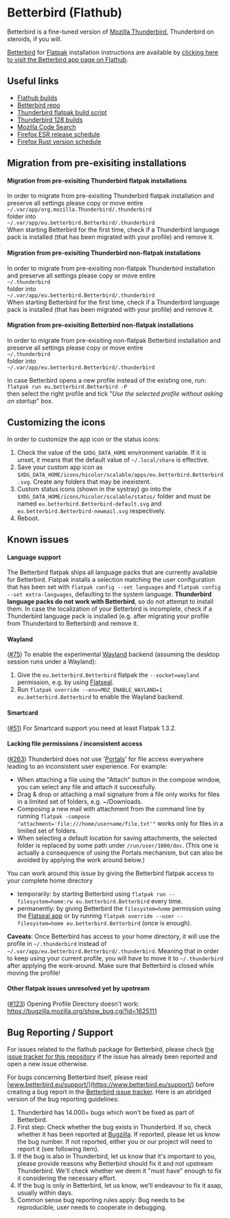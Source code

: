 # Betterbird (Flathub)

Betterbird is a fine-tuned version of [Mozilla Thunderbird](https://www.thunderbird.net/), Thunderbird on steroids, if you will.

[Betterbird](https://betterbird.eu/) for [Flatpak](https://flatpak.org/) installation instructions are available by [clicking here to visit the Betterbird app page on Flathub](https://flathub.org/apps/details/eu.betterbird.Betterbird).

## Useful links
- [Flathub builds](https://buildbot.flathub.org/#/apps/eu.betterbird.Betterbird)
- [Betterbird repo](https://github.com/Betterbird/thunderbird-patches)
- [Thunderbird flatpak build script](https://searchfox.org/comm-central/source/taskcluster/docker/tb-flatpak/repack.sh)
- [Thunderbird 128 builds](https://treeherder.mozilla.org/jobs?repo=comm-esr128)
- [Mozilla Code Search](https://searchfox.org/)
- [Firefox ESR release schedule](https://whattrainisitnow.com/release/?version=esr)
- [Firefox Rust version schedule](https://searchfox.org/mozilla-central/source/docs/writing-rust-code/update-policy.md#73)

## Migration from pre-exisiting installations

#### Migration from pre-exisiting Thunderbird flatpak installations
In order to migrate from pre-exisiting Thunderbird flatpak installation and preserve all settings please copy or move entire<br>
`~/.var/app/org.mozilla.Thunderbird/.thunderbird`<br>
folder into<br>
`~/.var/app/eu.betterbird.Betterbird/.thunderbird`<br>
When starting Betterbird for the first time, check if a Thunderbird language pack is installed (that has been migrated with your profile) and remove it.

#### Migration from pre-exisiting Thunderbird non-flatpak installations
In order to migrate from pre-exisiting non-flatpak Thunderbird installation and preserve all settings please copy or move entire<br>
`~/.thunderbird`<br>
folder into<br>
`~/.var/app/eu.betterbird.Betterbird/.thunderbird`<br>
When starting Betterbird for the first time, check if a Thunderbird language pack is installed (that has been migrated with your profile) and remove it.

#### Migration from pre-exisiting Betterbird non-flatpak installations
In order to migrate from pre-exisiting non-flatpak Betterbird installation and preserve all settings please copy or move entire<br>
`~/.thunderbird`<br>
folder into<br>
`~/.var/app/eu.betterbird.Betterbird/.thunderbird`

In case Betterbird opens a new profile instead of the existing one, run:<br>
`flatpak run eu.betterbird.Betterbird -P`<br>
then select the right profile and tick "*Use the selected profile without asking on startup*" box.

## Customizing the icons
In order to customize the app icon or the status icons:
1. Check the value of the `$XDG_DATA_HOME` environment variable. If it is unset, it means that the default value of `~/.local/share` is effective.
2. Save your custom app icon as `$XDG_DATA_HOME/icons/hicolor/scalable/apps/eu.betterbird.Betterbird.svg`. Create any folders that may be inexistent.
3. Custom status icons (shown in the systray) go into the `$XDG_DATA_HOME/icons/hicolor/scalable/status/` folder and must be named `eu.betterbird.Betterbird-default.svg` and `eu.betterbird.Betterbird-newmail.svg` respectively. 
4. Reboot.

## Known issues
#### Language support
The Betterbird flatpak ships all language packs that are currently available for Betterbird. Flatpak installs a selection matching the user configuration that has been set with `flatpak config --set languages` and `flatpak config --set extra-languages`, defaulting to the system language. **Thunderbird language packs do not work with Betterbird**, so do not attempt to install them.
In case the localization of your Betterbird is incomplete, check if a Thunderbird language pack is installed (e.g. after migrating your profile from Thunderbird to Betterbird) and remove it.

#### Wayland
([#75](https://github.com/flathub/org.mozilla.Thunderbird/issues/75)) To enable the experimental [Wayland](https://wayland.freedesktop.org/) backend (assuming the desktop session runs under a Wayland):<br>
1. Give the `eu.betterbird.Betterbird` flatpak the `--socket=wayland` permission, e.g. by using [Flatseal](https://flathub.org/apps/details/com.github.tchx84.Flatseal).
2. Run `flatpak override --env=MOZ_ENABLE_WAYLAND=1 eu.betterbird.Betterbird` to enable the Wayland backend.

#### Smartcard
([#51](https://github.com/flathub/org.mozilla.Thunderbird/issues/51)) For Smartcard support you need at least Flatpak 1.3.2.

#### Lacking file permissions / inconsistent access
([#263](https://github.com/flathub/org.mozilla.Thunderbird/issues/263)) Thunderbird does not use '[Portals](https://docs.flatpak.org/en/latest/sandbox-permissions.html#portals)' for file access everywhere leading to an inconsistent user experience. For example:
- When attaching a file using the "Attach" button in the compose window, you can select any file and attach it successfully.
- Drag & drop or attaching a mail signature from a file only works for files in a limited set of folders, e.g. ~/Downloads. 
- Composing a new mail with attachment from the command line by running `flatpak -compose "attachment='file:///home/username/file.txt'"` works only for files in a limited set of folders.
- When selecting a default location for saving attachments, the selected folder is replaced by some path under `/run/user/1000/doc`. (This one is actually a consequence of using the Portals mechanism, but can also be avoided by applying the work around below.)

You can work around this issue by giving the Betterbird flatpak access to your complete home directory 
* temporarily: by starting Betterbird using `flatpak run --filesystem=home:rw eu.betterbird.Betterbird` every time.
* permanently: by giving Betterbird the `filesystem=home` permission using the [Flatseal app](https://flathub.org/apps/details/com.github.tchx84.Flatseal) or by running `flatpak override --user --filesystem=home eu.betterbird.Betterbird` (once is enough). 

**Caveats**: Once Betterbird has access to your home directory, it will use the profile in `~/.thunderbird` instead of `~/.var/app/eu.betterbird.Betterbird/.thunderbird`. Meaning that in order to keep using your current profile, you will have to move it to `~/.thunderbird` after applying the work-around. Make sure that Betterbird is closed while moving the profile!

#### Other flatpak issues unresolved yet by upstream
([#123](https://github.com/flathub/org.mozilla.Thunderbird/issues/123)) Opening Profile Directory doesn't work: https://bugzilla.mozilla.org/show_bug.cgi?id=1625111

## Bug Reporting / Support

For issues related to the flathub package for Betterbird, please check [the issue tracker for this repository](https://github.com/flathub/eu.betterbird.Betterbird/issues) if the issue has already been reported and open a new issue otherwise.

For bugs concerning Betterbird itself, please read [www.betterbird.eu/support/](https://www.betterbird.eu/support/) before creating a bug report in the [Betterbird issue tracker](https://github.com/Betterbird/thunderbird-patches/issues). Here is an abridged version of the bug reporting guidelines:

1. Thunderbird has 14.000+ bugs which won't be fixed as part of Betterbird.
1. First step: Check whether the bug exists in Thunderbird. If so, check whether it has been reported at [Bugzilla](https://bugzilla.mozilla.org/). If reported, please let us know the bug number. If not reported, either you or our project will need to report it (see following item).
1. If the bug is also in Thunderbird, let us know that it's important to you, please provide reasons why Betterbird should fix it and not upstream Thunderbird. We'll check whether we deem it "must have" enough to fix it considering the necessary effort.
1. If the bug is only in Betterbird, let us know, we'll endeavour to fix it asap, usually within days.
1. Common sense bug reporting rules apply: Bug needs to be reproducible, user needs to cooperate in debugging.
